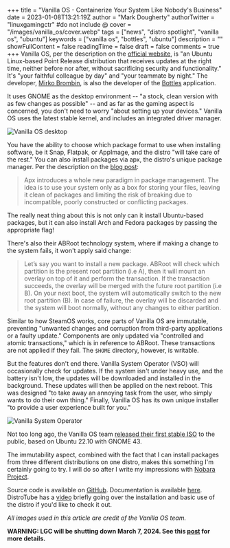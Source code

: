 +++
title = "Vanilla OS - Containerize Your System Like Nobody's Business"
date = 2023-01-08T13:21:19Z
author = "Mark Dougherty"
authorTwitter = "linuxgamingctr" #do not include @
cover = "/images/vanilla_os/cover.webp"
tags = ["news", "distro spotlight", "vanilla os", "ubuntu"]
keywords = ["vanilla os", "bottles", "ubuntu"]
description = ""
showFullContent = false
readingTime = false
draft = false
comments = true
+++
Vanilla OS, per the description on the [official website](https://vanillaos.org/), is "an Ubuntu Linux-based Point Release distribution that receives updates at the right time, neither before nor after, without sacrificing security and functionality." It's "your faithful colleague by day" and "your teammate by night." The developer, [Mirko Brombin](https://github.com/mirkobrombin/), is also the developer of the [Bottles](https://linuxgamingcentral.com/tags/bottles) application.

It uses GNOME as the desktop environment -- "a stock, clean version with as few changes as possible" -- and as far as the gaming aspect is concerned, you don't need to worry "about setting up your devices." Vanilla OS uses the latest stable kernel, and includes an integrated driver manager. 

![Vanilla OS desktop](/images/vanilla_os/vanilla-os-gnome.png)

You have the ability to choose which package format to use when installing software, be it Snap, Flatpak, or AppImage, and the distro "will take care of the rest." You can also install packages via apx, the distro's unique package manager. Per the description on the [blog post](https://vanillaos.org/2022/12/29/vanilla-os-22-10-kinetic.html):
> Apx introduces a whole new paradigm in package management. The idea is to use your system only as a box for storing your files, leaving it clean of packages and limiting the risk of breaking due to incompatible, poorly constructed or conflicting packages.

The really neat thing about this is not only can it install Ubuntu-based packages, but it can also install Arch and Fedora packages by passing the appropriate flag!

There's also their ABRoot technology system, where if making a change to the system fails, it won't apply said change:
> Let’s say you want to install a new package. ABRoot will check which partition is the present root partition (i.e A), then it will mount an overlay on top of it and perform the transaction. If the transaction succeeds, the overlay will be merged with the future root partition (i.e B). On your next boot, the system will automatically switch to the new root partition (B). In case of failure, the overlay will be discarded and the system will boot normally, without any changes to either partition.

Similar to how SteamOS works, core parts of Vanilla OS are immutable, preventing "unwanted changes and corruption from third-party applications or a faulty update." Components are only updated via "controlled and atomic transactions," which is in reference to ABRoot. These transactions are not applied if they fail. The `$HOME` directory, however, is writable.

But the features don't end there. Vanilla System Operator (VSO) will occasionally check for updates. If the system isn't under heavy use, and the battery isn't low, the updates will be downloaded and installed in the background. These updates will then be applied on the next reboot. This was designed "to take away an annoying task from the user, who simply wants to do their own thing." Finally, Vanilla OS has its own unique installer "to provide a user experience built for you."

![Vanilla System Operator](/images/vanilla_os/vanilla-os-updates.png)

Not too long ago, the Vanilla OS team [released their first stable ISO](https://vanillaos.org/2022/12/29/vanilla-os-22-10-kinetic.html) to the public, based on Ubuntu 22.10 with GNOME 43.

The immutability aspect, combined with the fact that I can install packages from three different distributions on one distro, makes this something I'm certainly going to try. I will do so after I write my impressions with [Nobara Project](https://linuxgamingcentral.com/posts/nobara-37/).

Source code is available on [GitHub](https://github.com/Vanilla-OS). Documentation is available [here](https://documentation.vanillaos.org/). DistroTube has a [video](https://www.youtube.com/watch?v=yajUbh0H6-s) briefly going over the installation and basic use of the distro if you'd like to check it out.

*All images used in this article are credit of the Vanilla OS team.*

**WARNING: LGC will be shutting down March 7, 2024. See this [post](https://linuxgamingcentral.com/posts/the-end-of-lgc/) for more details.**
